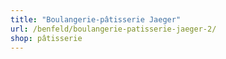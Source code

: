 ```yaml
---
title: "Boulangerie-pâtisserie Jaeger"
url: /benfeld/boulangerie-patisserie-jaeger-2/
shop: pâtisserie
---
```

